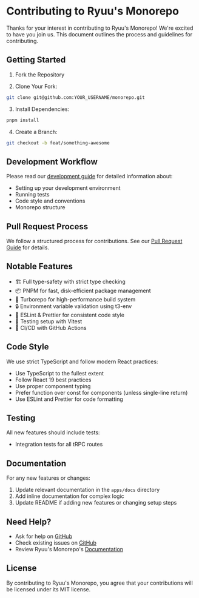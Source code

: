 # Contributing to Ryuu's Monorepo

Thanks for your interest in contributing to Ryuu's Monorepo! We're excited to have you join us. This document outlines the process and guidelines for contributing.

## Getting Started

1. Fork the Repository

2. Clone Your Fork:

```bash
git clone git@github.com:YOUR_USERNAME/monorepo.git
```

3. Install Dependencies:

```bash
pnpm install
```

4. Create a Branch:

```bash
git checkout -b feat/something-awesome
```

## Development Workflow

Please read our [development guide](contributing/DEVELOPMENT.md) for detailed information about:

- Setting up your development environment
- Running tests
- Code style and conventions
- Monorepo structure

## Pull Request Process

We follow a structured process for contributions. See our [Pull Request Guide](contributing/PULL_REQUESTS.md) for details.

## Notable Features

- 🏗️ Full type-safety with strict type checking
- 📦 PNPM for fast, disk-efficient package management
- 🏃 Turborepo for high-performance build system
- 🔒 Environment variable validation using t3-env
- 📝 ESLint & Prettier for consistent code style
- 🧪 Testing setup with Vitest
- 🚀 CI/CD with GitHub Actions

## Code Style

We use strict TypeScript and follow modern React practices:

- Use TypeScript to the fullest extent
- Follow React 19 best practices
- Use proper component typing
- Prefer function over const for components (unless single-line return)
- Use ESLint and Prettier for code formatting

## Testing

All new features should include tests:

- Integration tests for all tRPC routes

## Documentation

For any new features or changes:

1. Update relevant documentation in the `apps/docs` directory
2. Add inline documentation for complex logic
3. Update README if adding new features or changing setup steps

## Need Help?

- Ask for help on [GitHub](https://github.com/ryuudotgg/monorepo/discussions)
- Check existing issues on [GitHub](https://github.com/ryuudotgg/monorepo/issues)
- Review Ryuu's Monorepo's [Documentation](https://monorepo.ryuu.gg/docs)

## License

By contributing to Ryuu's Monorepo, you agree that your contributions will be licensed under its MIT license.
